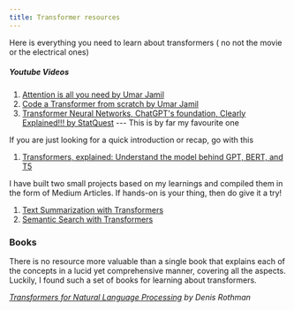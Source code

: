 ```yaml
---
title: Transformer resources
---
```


Here is everything you need to learn about transformers ( no not the movie or the electrical ones)

##### Youtube Videos

1. [Attention is all you need by Umar Jamil](https://www.youtube.com/watch?v=bCz4OMemCcA)
2. [Code a Transformer from scratch by Umar Jamil](https://youtu.be/ISNdQcPhsts?si=0NaUTqOlP9T7uOOF)
3. [Transformer Neural Networks, ChatGPT's foundation, Clearly Explained!!! by StatQuest](https://www.youtube.com/watch?v=zxQyTK8quyY) --- This is by far my favourite one

If you are just looking for a quick introduction or recap, go with this

1. [ Transformers, explained: Understand the model behind GPT, BERT, and T5](https://www.youtube.com/watch?v=SZorAJ4I-sA)

I have built two small projects based on my learnings and compiled them in the form of Medium Articles. If hands-on is your thing, then do give it a try!

1. [Text Summarization with Transformers]()
2. [Semantic Search with Transformers]()

### Books

There is no resource more valuable than a single book that explains each of the concepts in a lucid yet comprehensive manner, covering all the aspects. Luckily, I found such a set of books for learning about transformers.

_[Transformers for Natural Language Processing](https://www.packtpub.com/product/transformers-for-natural-language-processing-second-edition-second-edition/9781803247335) by Denis Rothman_
